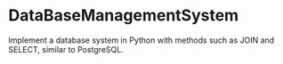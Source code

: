 # DataBaseManagementSystem
Implement a database system in Python with methods such as JOIN and SELECT, similar to PostgreSQL.
